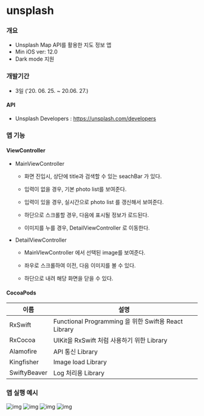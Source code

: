 # unsplash

### 개요

- Unsplash Map API를 활용한 지도 정보 앱
- Min iOS ver: 12.0
- Dark mode 지원



### 개발기간

- 3일 ('20. 06. 25. ~ 20.06. 27.)

#### API

- Unsplash Developers : https://unsplash.com/developers

  

### 앱 기능

#### ViewController

- MainViewController

  - 화면 진입시, 상단에 title과 검색할 수 있는 seachBar 가 있다.

  - 입력이 없을 경우, 기본 photo list를 보여준다.

  - 입력이 있을 경우, 실시간으로 photo list 를 갱신해서 보여준다.

  - 하단으로 스크롤할 경우, 다음에 표시될 정보가 로드된다.

  - 이미지를 누를 경우, DetailViewController 로 이동한다.

    

- DetailViewController

  - MainVIewController 에서 선택된 image를 보여준다.

  - 좌우로 스크롤하여 이전, 다음 이미지를 볼 수 있다.
  - 하단으로 내려 해당 화면을 닫을 수 있다.

#### CocoaPods

| 이름         | 설명                                                 |
| ------------ | ---------------------------------------------------- |
| RxSwift      | Functional Programming 을 위한 Swift용 React Library |
| RxCocoa      | UIKit을 RxSwift 처럼 사용하기 위한 Library           |
| Alamofire    | API 통신 Library                                     |
| Kingfisher   | Image load Library                                   |
| SwiftyBeaver | Log 처리용 Library                                   |

### 앱 실행 예시
![img](image/image1.png) ![img](image/image2.png)
![img](image/image3.png) ![img](image/image4.png) 